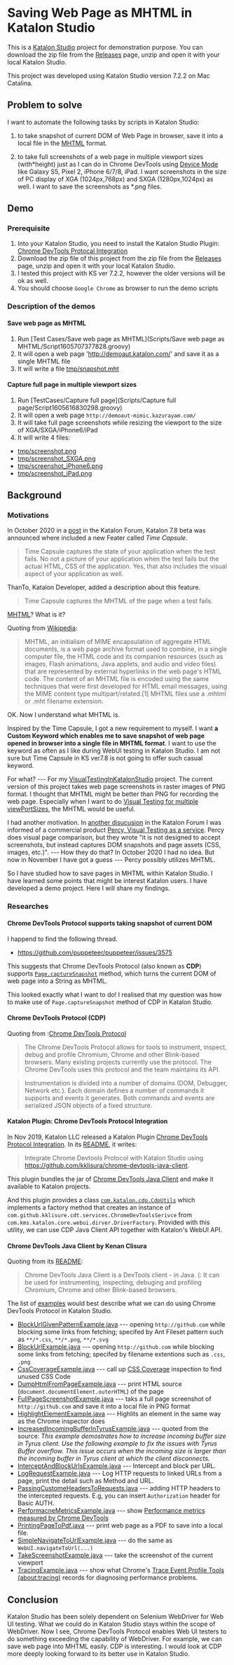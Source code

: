 Saving Web Page as MHTML in Katalon Studio
=====

This is a [Katalon Studio](https://www.katalon.com/) project for demonstration purpose. You can download the zip file from the [Releases](https://github.com/kazurayam/SaveWebPageAsMHT/releases) page, unzip and open it with your local Katalon Studio.

This project was developed using Katalon Studio version 7.2.2 on Mac Catalina.

## Problem to solve

I want to automate the following tasks by scripts in Katalon Studio:

1. to take snapshot of current DOM of Web Page in browser, save it into a local file in the [MHTML](https://en.wikipedia.org/wiki/MHTML) format.

2. to take full screenshots of a web page in multiple viewport sizes (with*height) just as I can do in Chrome DevTools using [Device Mode](https://www.deconetwork.com/blog/how-to-take-full-webpage-screenshots-instantly/) like Galaxy S5, Pixel 2, iPhone 6/7/8, iPad. I want screenshots in the size of PC display of XGA (1024px,768px) and SXGA (1280px,1024px) as well. I want to save the screenshots as *.png files.

## Demo

### Prerequisite

1. Into your Katalon Studio, you need to install the Katalon Studio Plugin: [Chrome DevTools Protocal Integration](https://store.katalon.com/product/144/Chrome-DevTools-Protocol-Integration)
2. Download the zip file of this project from the zip file from the [Releases](https://github.com/kazurayam/SaveWebPageAsMHT/releases) page, unzip and open it with your local Katalon Studio.
3. I tested this project with KS ver 7.2.2, however the older versions will be ok as well.
4. You should choose `Google Chrome` as browser to run the demo scripts

### Description of the demos

#### Save web page as MHTML

1. Run [Test Cases/Save web page as MHTML](Scripts/Save web page as MHTML/Script1605707377828.groovy)
2. It will open a web page 'http://demoaut.katalon.com/' and save it as a single MHTML file
3. It will write a file [tmp/snapshot.mht](tmp/snapshot.mht)

#### Capture full page in multiple viewport sizes

1. Run [TestCases/Capture full page](Scripts/Capture full page/Script1605616830298.groovy)
2. It will open a web page `http://demoaut-mimic.kazurayam.com/`
3. It will take full page screenshots while resizing the viewport to the size of XGA/SXGA/iPhone6/iPad
4. It will write 4 files: 
- [tmp/screenshot.png](tmp/screenshot.png)
- [tmp/screenshot_SXGA.png](tmp/screenshot_SXGA.png)
- [tmp/screenshot_iPhone6.png](tmp/screenshot_iPhone6.png)
- [tmp/screenshot_iPad.png](tmp/screenshot_iPad.png)

## Background

### Motivations

In October 2020 in a [post](https://forum.katalon.com/t/hey-katalon-7-8-beta-is-out-with-new-cool-features-its-cooler-to-have-your-feedback/48751) in the Katalon Forum, Katalon 7.8 beta was announced where included a new Feater called *Time Capsule*. 

>Time Capsule captures the state of your application when the test fails. No not a picture of your application when the test fails but the actual HTML, CSS of the application. Yes, that also includes the visual aspect of your application as well.

ThanTo, Katalon Developer, added a description about this feature.

>Time Capsule captures the MHTML of the page when a test fails. 

[MHTML](https://en.wikipedia.org/wiki/MHTML)? What is it? 

Quoting from [Wikipedia](https://en.wikipedia.org/wiki/MHTML):

>MHTML, an initialism of MIME encapsulation of aggregate HTML documents, is a web page archive format used to combine, in a single computer file, the HTML code and its companion resources (such as images, Flash animations, Java applets, and audio and video files) that are represented by external hyperlinks in the web page's HTML code. The content of an MHTML file is encoded using the same techniques that were first developed for HTML email messages, using the MIME content type multipart/related.[1] MHTML files use a .mhtml or .mht filename extension.

OK. Now I understand what MHTML is. 

Inspired by the Time Capsule, I got a new requirement to myself. I want **a Custom Keyword which enables me to save snapshot of web page opened in browser into a single file in MHTML format**. I want to use the keyword as often as I like during WebUI testing in Katalon Studio. I am not sure but Time Capsule in KS ver7.8 is not going to offer such casual keyword.

For what? --- For my [VisualTestingInKatalonStudio](https://forum.katalon.com/t/visual-testing-in-katalon-studio/13361) project. The current version of this project takes web page screenshots in raster images of PNG format. I thought that MHTML might be better than PNG for recording the web page. Especially when I want to do [Visual Testing for multiple viewPortSizes](https://forum.katalon.com/t/hey-katalon-7-8-beta-is-out-with-new-cool-features-its-cooler-to-have-your-feedback/48751/8), the MHTML would be useful.

I had another motivation. In [another disucusion](https://forum.katalon.com/t/update-with-katalon-studio-7-7-early-release-of-katalon-testops-visual-testing-image-comparison/45557/8) in the Katalon Forum I was informed of a commercial product [Percy, Visual Testing as a service](https://docs.percy.io/v1/docs/faq). Percy does visual page comparison, but they wrote "it is not designed to accept screenshots, but instead captures DOM snapshots and page assets (CSS, images, etc.)". --- How they do that? In October 2020 I had no idea. But now in November I have got a guess --- Percy possibly utilizes MHTML.

So I have studied how to save pages in MHTML within Katalon Studio. I have learned some points that might be interest Katalon users. I have developed a demo project. Here I will share my findings.



### Researches

#### Chrome DevTools Protocol supports taking snapshot of current DOM

I happend to find the following thread.

- https://github.com/puppeteer/puppeteer/issues/3575

This suggests that Chrome DevTools Protocol (also known as **CDP**) supports [`Page.captureSnapshot`](https://chromedevtools.github.io/devtools-protocol/tot/Page/#method-captureScreenshot) method, which turns the current DOM of web page into a String as MHTML. 

This looked exactly what I want to do! I realised that my question was how to make use of `Page.captureSnapshot` method of CDP in Katalon Studio.

#### Chrome DevTools Protocol (CDP)

Quoting from :[Chrome DevTools Protocol](https://chromedevtools.github.io/devtools-protocol/) 

>The Chrome DevTools Protocol allows for tools to instrument, inspect, debug and profile Chromium, Chrome and other Blink-based browsers. Many existing projects currently use the protocol. The Chrome DevTools uses this protocol and the team maintains its API.

>Instrumentation is divided into a number of domains (DOM, Debugger, Network etc.). Each domain defines a number of commands it supports and events it generates. Both commands and events are serialized JSON objects of a fixed structure.




#### Katalon Plugin: Chrome DevTools Protocol Integration

In Nov 2019, Katalon LLC released a Katalon Plugin [Chrome DevTools Protocol Integration](https://store.katalon.com/product/144/Chrome-DevTools-Protocol-Integration). In its [README](https://github.com/katalon-studio/katalon-studio-chrome-devtools-protocol-plugin), it writes:

>Integrate Chrome Devtools Protocol with Katalon Studio using https://github.com/kklisura/chrome-devtools-java-client.

This plugin bundles the jar of [Chrome DevTools Java Client](https://github.com/kklisura/chrome-devtools-java-client) and make it available to Katalon projects.

And this plugin provides a class [`com.katalon.cdp.CdpUtils`](Include/scripts/groovy/com/katalon/cdp/CdpUtils.groovy) which implements a factory method that creates an instance of `com.github.kklisure.cdt.services.ChromeDevToolsSerivce` from `com.kms.katalon.core.webui.dirver.DriverFactory`. Provided with this utility, we can use CDP Java Client API together with Katalon's WebUI API.

#### Chrome DevTools Java Client by Kenan Clisura

Quoting from its [README](https://github.com/kklisura/chrome-devtools-java-client):

>Chrome DevTools Java Client is a DevTools client - in Java. (: It can be used for instrumenting, inspecting, debuging and profiling Chromium, Chrome and other Blink-based browsers. 

The list of [examples](https://github.com/kklisura/chrome-devtools-java-client/tree/master/cdt-examples/src/main/java/com/github/kklisura/cdt/examples) would best describe what we can do using Chrome DevTools Protocol in Katalon Studio.

- [BlockUrlGivenPatternExample.java](https://github.com/kklisura/chrome-devtools-java-client/blob/master/cdt-examples/src/main/java/com/github/kklisura/cdt/examples/BlockUrlGivenPatternExample.java) --- opening `http://github.com` while blocking some links from fetching; specifed by Ant Fileset pattern such as `**/*.css`, `**/*.png`, `**/*.svg`
- [BlockUrlExample.java](https://github.com/kklisura/chrome-devtools-java-client/blob/master/cdt-examples/src/main/java/com/github/kklisura/cdt/examples/BlockUrlsExample.java) --- opening `http://github.com` while blocking some links from fetching; specifed by filename extentions such as `.css`, `.png`
- [CssCoverageExample.java](https://github.com/kklisura/chrome-devtools-java-client/blob/master/cdt-examples/src/main/java/com/github/kklisura/cdt/examples/CssCoverageExample.java) --- call up [CSS Coverage](https://developers.google.com/web/tools/chrome-devtools/coverage) inspection to find unused CSS Code
- [DumpHtmlFromPageExample.java](https://github.com/kklisura/chrome-devtools-java-client/blob/master/cdt-examples/src/main/java/com/github/kklisura/cdt/examples/DumpHtmlFromPageExample.java) --- print HTML source (`document.documentElement.outerHTML`) of the page
- [FullPageScreenshotExample.java](https://github.com/kklisura/chrome-devtools-java-client/blob/master/cdt-examples/src/main/java/com/github/kklisura/cdt/examples/FullPageScreenshotExample.java) --- taks a full page screenshot of `http://github.com` and save it into a local file in PNG format
- [HighlightElementExample.java](https://github.com/kklisura/chrome-devtools-java-client/blob/master/cdt-examples/src/main/java/com/github/kklisura/cdt/examples/HighlightElementExample.java) --- Highlits an element in the same way as the Chrome inspector does
- [IncreasedIncomingBufferInTyrusExample.java](https://github.com/kklisura/chrome-devtools-java-client/blob/master/cdt-examples/src/main/java/com/github/kklisura/cdt/examples/IncreasedIncomingBufferInTyrusExample.java) --- quoted from the source: *This example demostrates how to increase incoming buffer size in Tyrus client. Use the following example to fix the issues with Tyrus Buffer overflow. This issue occurs when the incoming size is larger than the incoming buffer in Tyrus client at which the client disconnects.*
- [InterceptAndBlockUrlsExample.java](https://github.com/kklisura/chrome-devtools-java-client/blob/master/cdt-examples/src/main/java/com/github/kklisura/cdt/examples/InterceptAndBlockUrlsExample.java) --- Intercept and block per URL.
- [LogRequestExample.java](https://github.com/kklisura/chrome-devtools-java-client/blob/master/cdt-examples/src/main/java/com/github/kklisura/cdt/examples/LogRequestsExample.java) --- Log HTTP requests to linked URLs from a page, print the detail such as Method and URL.
- [PassingCustomeHeadersToRequests.java](https://github.com/kklisura/chrome-devtools-java-client/blob/master/cdt-examples/src/main/java/com/github/kklisura/cdt/examples/PassingCustomHeadersToRequests.java) --- adding HTTP headers to the intercepted requests. E.g, you can insert `Authorization` header for Basic AUTH.
- [PerformacneMetricsExample.java](https://github.com/kklisura/chrome-devtools-java-client/blob/master/cdt-examples/src/main/java/com/github/kklisura/cdt/examples/PerformanceMetricsExample.java) --- show [Performance metrics measured by Chrome DevTools](https://developers.google.com/web/tools/chrome-devtools/evaluate-performance)
- [PrintingPageToPdf.java](https://github.com/kklisura/chrome-devtools-java-client/blob/master/cdt-examples/src/main/java/com/github/kklisura/cdt/examples/PrintingPageToPdf.java) --- print web page as a PDF to save into a local file.
- [SimpleNavigateToUrlExample.java](https://github.com/kklisura/chrome-devtools-java-client/blob/master/cdt-examples/src/main/java/com/github/kklisura/cdt/examples/SimpleNavigateToUrlExample.java) --- do the same as `WebUI.navigateToUrl(...)`
- [TakeScreenshotExample.java](https://github.com/kklisura/chrome-devtools-java-client/blob/master/cdt-examples/src/main/java/com/github/kklisura/cdt/examples/TakeScreenshotExample.java) --- take the screenshot of the current viewport
- [TracingExample.java](https://github.com/kklisura/chrome-devtools-java-client/blob/master/cdt-examples/src/main/java/com/github/kklisura/cdt/examples/TracingExample.java) --- show what Chrome's [Trace Event Profile Tools (about:tracing)](https://www.chromium.org/developers/how-tos/trace-event-profiling-tool) records for diagnosing performance problems.



## Conclusion

Katalon Studio has been solely dependent on Selenium WebDriver for Web UI testing.
What we could do in Katalon Studio stays within the scope of WebDriver. 
Now I see, Chrome DevTools Protocol enables Web UI testers to do something exceeding the capability of WebDriver. For example, we can save web page into MHTML easily. CDP is interesting.
I would look at CDP more deeply looking forward to its better use in Katalon Studio.
